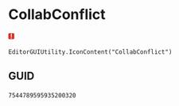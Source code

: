 # CollabConflict
![](/img/CollabConflict.png)

``` CSharp
EditorGUIUtility.IconContent("CollabConflict")
```
## GUID
```
7544789595935200320
```
